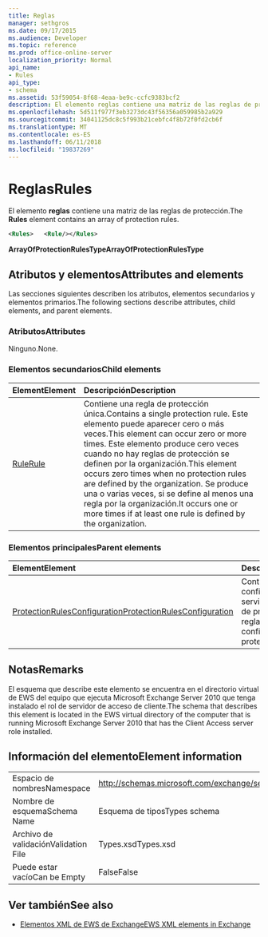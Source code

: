 ```yaml
---
title: Reglas
manager: sethgros
ms.date: 09/17/2015
ms.audience: Developer
ms.topic: reference
ms.prod: office-online-server
localization_priority: Normal
api_name:
- Rules
api_type:
- schema
ms.assetid: 53f59054-8f68-4eaa-be9c-ccfc9383bcf2
description: El elemento reglas contiene una matriz de las reglas de protección.
ms.openlocfilehash: 5d511f977f3eb3273dc43f56356a059985b2a929
ms.sourcegitcommit: 34041125dc8c5f993b21cebfc4f8b72f0fd2cb6f
ms.translationtype: MT
ms.contentlocale: es-ES
ms.lasthandoff: 06/11/2018
ms.locfileid: "19837269"
---
```

# <a name="rules"></a><span data-ttu-id="5980e-103">Reglas</span><span class="sxs-lookup"><span data-stu-id="5980e-103">Rules</span></span>

<span data-ttu-id="5980e-104">El elemento **reglas** contiene una matriz de las reglas de protección.</span><span class="sxs-lookup"><span data-stu-id="5980e-104">The **Rules** element contains an array of protection rules.</span></span> 
  
```xml
<Rules>   <Rule/></Rules>
```

 <span data-ttu-id="5980e-105">**ArrayOfProtectionRulesType**</span><span class="sxs-lookup"><span data-stu-id="5980e-105">**ArrayOfProtectionRulesType**</span></span>
## <a name="attributes-and-elements"></a><span data-ttu-id="5980e-106">Atributos y elementos</span><span class="sxs-lookup"><span data-stu-id="5980e-106">Attributes and elements</span></span>

<span data-ttu-id="5980e-107">Las secciones siguientes describen los atributos, elementos secundarios y elementos primarios.</span><span class="sxs-lookup"><span data-stu-id="5980e-107">The following sections describe attributes, child elements, and parent elements.</span></span>
  
### <a name="attributes"></a><span data-ttu-id="5980e-108">Atributos</span><span class="sxs-lookup"><span data-stu-id="5980e-108">Attributes</span></span>

<span data-ttu-id="5980e-109">Ninguno.</span><span class="sxs-lookup"><span data-stu-id="5980e-109">None.</span></span>
  
### <a name="child-elements"></a><span data-ttu-id="5980e-110">Elementos secundarios</span><span class="sxs-lookup"><span data-stu-id="5980e-110">Child elements</span></span>

|<span data-ttu-id="5980e-111">**Element**</span><span class="sxs-lookup"><span data-stu-id="5980e-111">**Element**</span></span>|<span data-ttu-id="5980e-112">**Descripción**</span><span class="sxs-lookup"><span data-stu-id="5980e-112">**Description**</span></span>|
|:-----|:-----|
|[<span data-ttu-id="5980e-113">Rule</span><span class="sxs-lookup"><span data-stu-id="5980e-113">Rule</span></span>](rule.md) <br/> |<span data-ttu-id="5980e-114">Contiene una regla de protección única.</span><span class="sxs-lookup"><span data-stu-id="5980e-114">Contains a single protection rule.</span></span> <span data-ttu-id="5980e-115">Este elemento puede aparecer cero o más veces.</span><span class="sxs-lookup"><span data-stu-id="5980e-115">This element can occur zero or more times.</span></span> <span data-ttu-id="5980e-116">Este elemento produce cero veces cuando no hay reglas de protección se definen por la organización.</span><span class="sxs-lookup"><span data-stu-id="5980e-116">This element occurs zero times when no protection rules are defined by the organization.</span></span> <span data-ttu-id="5980e-117">Se produce una o varias veces, si se define al menos una regla por la organización.</span><span class="sxs-lookup"><span data-stu-id="5980e-117">It occurs one or more times if at least one rule is defined by the organization.</span></span>  <br/> |
   
### <a name="parent-elements"></a><span data-ttu-id="5980e-118">Elementos principales</span><span class="sxs-lookup"><span data-stu-id="5980e-118">Parent elements</span></span>

|<span data-ttu-id="5980e-119">**Element**</span><span class="sxs-lookup"><span data-stu-id="5980e-119">**Element**</span></span>|<span data-ttu-id="5980e-120">**Descripción**</span><span class="sxs-lookup"><span data-stu-id="5980e-120">**Description**</span></span>|
|:-----|:-----|
|[<span data-ttu-id="5980e-121">ProtectionRulesConfiguration</span><span class="sxs-lookup"><span data-stu-id="5980e-121">ProtectionRulesConfiguration</span></span>](protectionrulesconfiguration.md) <br/> |<span data-ttu-id="5980e-122">Contiene la configuración del servicio para el servicio de protección de las reglas.</span><span class="sxs-lookup"><span data-stu-id="5980e-122">Contains service configuration for the protection rules service.</span></span>  <br/> |
   
## <a name="remarks"></a><span data-ttu-id="5980e-123">Notas</span><span class="sxs-lookup"><span data-stu-id="5980e-123">Remarks</span></span>

<span data-ttu-id="5980e-124">El esquema que describe este elemento se encuentra en el directorio virtual de EWS del equipo que ejecuta Microsoft Exchange Server 2010 que tenga instalado el rol de servidor de acceso de cliente.</span><span class="sxs-lookup"><span data-stu-id="5980e-124">The schema that describes this element is located in the EWS virtual directory of the computer that is running Microsoft Exchange Server 2010 that has the Client Access server role installed.</span></span>
  
## <a name="element-information"></a><span data-ttu-id="5980e-125">Información del elemento</span><span class="sxs-lookup"><span data-stu-id="5980e-125">Element information</span></span>

|||
|:-----|:-----|
|<span data-ttu-id="5980e-126">Espacio de nombres</span><span class="sxs-lookup"><span data-stu-id="5980e-126">Namespace</span></span>  <br/> |http://schemas.microsoft.com/exchange/services/2006/types  <br/> |
|<span data-ttu-id="5980e-127">Nombre de esquema</span><span class="sxs-lookup"><span data-stu-id="5980e-127">Schema Name</span></span>  <br/> |<span data-ttu-id="5980e-128">Esquema de tipos</span><span class="sxs-lookup"><span data-stu-id="5980e-128">Types schema</span></span>  <br/> |
|<span data-ttu-id="5980e-129">Archivo de validación</span><span class="sxs-lookup"><span data-stu-id="5980e-129">Validation File</span></span>  <br/> |<span data-ttu-id="5980e-130">Types.xsd</span><span class="sxs-lookup"><span data-stu-id="5980e-130">Types.xsd</span></span>  <br/> |
|<span data-ttu-id="5980e-131">Puede estar vacío</span><span class="sxs-lookup"><span data-stu-id="5980e-131">Can be Empty</span></span>  <br/> |<span data-ttu-id="5980e-132">False</span><span class="sxs-lookup"><span data-stu-id="5980e-132">False</span></span>  <br/> |
   
## <a name="see-also"></a><span data-ttu-id="5980e-133">Ver también</span><span class="sxs-lookup"><span data-stu-id="5980e-133">See also</span></span>



- [<span data-ttu-id="5980e-134">Elementos XML de EWS de Exchange</span><span class="sxs-lookup"><span data-stu-id="5980e-134">EWS XML elements in Exchange</span></span>](ews-xml-elements-in-exchange.md)

